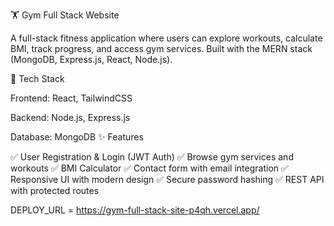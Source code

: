 🏋️ Gym Full Stack Website

A full-stack fitness application where users can explore workouts, calculate BMI, track progress, and access gym services. Built with the MERN stack (MongoDB, Express.js, React, Node.js).

🚀 Tech Stack

Frontend: React, TailwindCSS

Backend: Node.js, Express.js

Database: MongoDB
✨ Features

✅ User Registration & Login (JWT Auth)
✅ Browse gym services and workouts
✅ BMI Calculator
✅ Contact form with email integration
✅ Responsive UI with modern design
✅ Secure password hashing
✅ REST API with protected routes


DEPLOY_URL = https://gym-full-stack-site-p4qh.vercel.app/
